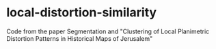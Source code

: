 # local-distortion-similarity
Code from the paper Segmentation and "Clustering of Local Planimetric Distortion Patterns in Historical Maps of Jerusalem"
